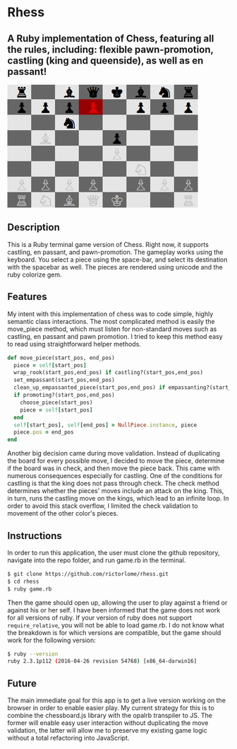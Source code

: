 # Rhess

## A Ruby implementation of Chess, featuring all the rules, including: flexible pawn-promotion, castling (king and queenside), as well as en passant!

![Demo Image](https://github.com/rictorlome/rhess/blob/master/rhess_screenshot.png)

## Description

This is a Ruby terminal game version of Chess. Right now, it supports castling, en passant, and pawn-promotion. The gameplay works using the keyboard. You select a piece using the space-bar, and select its destination with the spacebar as well. The pieces are rendered using unicode and the ruby colorize gem.

## Features

My intent with this implementation of chess was to code simple, highly semantic class interactions. The most complicated method is easily the move_piece method, which must listen for non-standard moves such as castling, en passant and pawn promotion. I tried to keep this method easy to read using straightforward helper methods.

``` ruby
def move_piece(start_pos, end_pos)
  piece = self[start_pos]
  wrap_rook(start_pos,end_pos) if castling?(start_pos,end_pos)
  set_empassant(start_pos,end_pos)
  clean_up_empassanted_piece(start_pos,end_pos) if empassanting?(start_pos,end_pos)
  if promoting?(start_pos,end_pos)
    choose_piece(start_pos)
    piece = self[start_pos]
  end
  self[start_pos], self[end_pos] = NullPiece.instance, piece
  piece.pos = end_pos
end
```

Another big decision came during move validation. Instead of duplicating the board for every possible move, I decided to move the piece, determine if the board was in check, and then move the piece back. This came with numerous consequences especially for castling. One of the conditions for castling is that the king does not pass through check. The check method determines whether the pieces' moves include an attack on the king. This, in turn, runs the castling move on the kings, which lead to an infinite loop. In order to avoid this stack overflow, I limited the check validation to movement of the other color's pieces.

## Instructions

In order to run this application, the user must clone the github repository, navigate into the repo folder, and run game.rb in the terminal.
```bash
$ git clone https://github.com/rictorlome/rhess.git
$ cd rhess
$ ruby game.rb
```
 Then the game should open up, allowing the user to play against a friend or against his or her self. I have been informed that the game does not work for all versions of ruby. If your version of ruby does not support ```require_relative```, you will not be able to load game.rb. I do not know what the breakdown is for which versions are compatible, but the game should work for the following version:
 ```bash
 $ ruby --version
ruby 2.3.1p112 (2016-04-26 revision 54768) [x86_64-darwin16]
```

## Future

The main immediate goal for this app is to get a live version working on the browser in order to enable easier play. My current strategy for this is to combine the chessboard.js library with the opalrb transpiler to JS. The former will enable easy user interaction without duplicating the move validation, the latter will allow me to preserve my existing game logic without a total refactoring into JavaScript.
